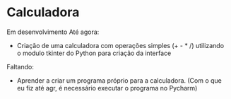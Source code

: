 # Calculadora
Em desenvolvimento
Até agora:
- Criação de uma calculadora com operações simples (+ - * /) utilizando o modulo tkinter do Python para criação da interface

Faltando:
- Aprender a criar um programa próprio para a calculadora. (Com o que eu fiz até agr, é necessário executar o programa no Pycharm)
